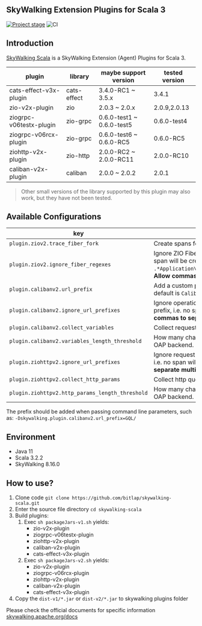 SkyWalking Extension Plugins for Scala 3
---

[![Project stage][Badge-Stage]][Badge-Stage-Page] 
![CI][Badge-CI]

[Badge-Stage]: https://img.shields.io/badge/Project%20Stage-Development-yellowgreen.svg
[Badge-Stage-Page]: https://github.com/bitlap/bitlap/wiki/Project-Stages


[Badge-CI]: https://github.com/bitlap/skywalking-scala/actions/workflows/ScalaCI.yml/badge.svg

## Introduction

[SkyWalking Scala](https://github.com/bitlap/skywalking-scala) is a SkyWalking Extension (Agent) Plugins for Scala 3.


| plugin                  | library     | maybe support version     | tested version |
|-------------------------|-------------|---------------------------|----------------|
| cats-effect-v3x-plugin  | cats-effect | 3.4.0-RC1 ~ 3.5.x         | 3.4.1          |
| zio-v2x-plugin          | zio         | 2.0.3 ~ 2.0.x             | 2.0.9,2.0.13   |
| ziogrpc-v06testx-plugin | zio-grpc    | 0.6.0-test1 ~ 0.6.0-test5 | 0.6.0-test4    |
| ziogrpc-v06rcx-plugin   | zio-grpc    | 0.6.0-test6 ~ 0.6.0-RC5   | 0.6.0-RC5      |
| ziohttp-v2x-plugin      | zio-http    | 2.0.0-RC2 ~ 2.0.0-RC11    | 2.0.0-RC10     |
| caliban-v2x-plugin      | caliban     | 2.0.0 ~ 2.0.2             | 2.0.1          |


> Other small versions of the library supported by this plugin may also work, but they have not been tested.

## Available Configurations
| key                                             | description                                                                                                                                                             |
|-------------------------------------------------|-------------------------------------------------------------------------------------------------------------------------------------------------------------------------|
| `plugin.ziov2.trace_fiber_fork`                 | Create spans for `ZIO.fork`, default is `false`.                                                                                                                        |
| `plugin.ziov2.ignore_fiber_regexes`             | Ignore ZIO Fibers that match this regex, i.e. no span will be created, default is `.*Application\.run.*,.*ZHttpServer\.start.*`. **Allow commas to separate multiple**. |
| `plugin.calibanv2.url_prefix`                   | Add a custom prefix to the graphql operation, default is `Caliban/GraphQL/`.                                                                                            |
| `plugin.calibanv2.ignore_url_prefixes`          | Ignore operation names starting with this prefix, i.e. no span will be created. **Allow commas to separate multiple**.                                                  |
| `plugin.calibanv2.collect_variables`            | Collect request variables.                                                                                                                                              |
| `plugin.calibanv2.variables_length_threshold`   | How many characters to keep and send to the OAP backend.                                                                                                                |
| `plugin.ziohttpv2.ignore_url_prefixes`          | Ignore request paths starting with this prefix, i.e. no span will be created. **Allow commas to separate multiple**.                                                    |
| `plugin.ziohttpv2.collect_http_params`          | Collect http query params.                                                                                                                                              |
| `plugin.ziohttpv2.http_params_length_threshold` | How many characters to keep and send to the OAP backend.                                                                                                                |

The prefix should be added when passing command line parameters, such as: `-Dskywalking.plugin.calibanv2.url_prefix=GQL/`

## Environment

- Java 11
- Scala 3.2.2
- SkyWalking 8.16.0

## How to use?

1. Clone code `git clone https://github.com/bitlap/skywalking-scala.git`
2. Enter the source file directory `cd skywalking-scala`
3. Build plugins:
   1. Exec `sh packageJars-v1.sh` yields: 
      - zio-v2x-plugin
      - ziogrpc-v06testx-plugin
      - ziohttp-v2x-plugin
      - caliban-v2x-plugin
      - cats-effect-v3x-plugin
   2. Exec `sh packageJars-v2.sh` yields: 
      - zio-v2x-plugin
      - ziogrpc-v06rcx-plugin
      - ziohttp-v2x-plugin
      - caliban-v2x-plugin
      - cats-effect-v3x-plugin
5. Copy the `dist-v1/*.jar` or `dist-v2/*.jar` to skywalking plugins folder

Please check the official documents for specific information
[skywalking.apache.org/docs](https://skywalking.apache.org/docs/skywalking-java/v8.15.0/en/setup/service-agent/java-agent/readme/)
